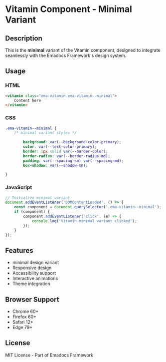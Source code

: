 # Vitamin Component - Minimal Variant

## Description
This is the **minimal** variant of the Vitamin component, designed to integrate seamlessly with the Emadocs Framework's design system.

## Usage

### HTML
```html
<vitamin class="ema-vitamin ema-vitamin--minimal">
    Content here
</vitamin>
```

### CSS
```css
.ema-vitamin--minimal {
    /* minimal variant styles */
    
        background: var(--background-color-primary);
        color: var(--text-color-primary);
        border: 1px solid var(--border-color);
        border-radius: var(--border-radius-md);
        padding: var(--spacing-sm) var(--spacing-md);
        box-shadow: var(--shadow-sm);
    
}
```

### JavaScript
```javascript
// Initialize minimal variant
document.addEventListener('DOMContentLoaded', () => {
    const component = document.querySelector('.ema-vitamin--minimal');
    if (component) {
        component.addEventListener('click', (e) => {
            console.log('Vitamin minimal variant clicked');
        });
    }
});
```

## Features
- minimal design variant
- Responsive design
- Accessibility support
- Interactive animations
- Theme integration

## Browser Support
- Chrome 60+
- Firefox 60+
- Safari 12+
- Edge 79+

## License
MIT License - Part of Emadocs Framework
